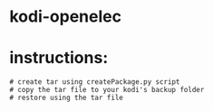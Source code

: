 # kodi-openelec

# instructions:
	# create tar using createPackage.py script
	# copy the tar file to your kodi's backup folder
	# restore using the tar file